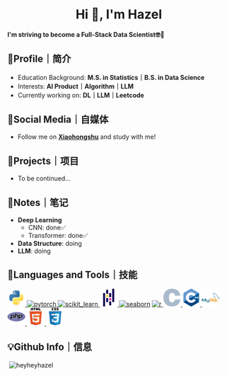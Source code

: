 <h1 align="center">Hi 👋, I'm Hazel</h1>
<h4 align="left">I'm striving to become a Full-Stack Data Scientist🤓💪</h4>

<h2 align="left">📍Profile｜简介</h2>

- Education Background: **M.S. in Statistics｜B.S. in Data Science**
- Interests: **AI Product｜Algorithm｜LLM**
- Currently working on: **DL｜LLM｜Leetcode**


<h2 align="left">📕Social Media｜自媒体</h2>

- Follow me on [**Xiaohongshu**](https://xhslink.com/m/9umC6D257rf) and study with me!

<h2 align="left">🎯Projects｜项目</h2>

- To be continued...


<h2 align="left">📝Notes｜笔记</h2>

- **Deep Learning**
  - CNN: done✅
  - Transformer: done✅
- **Data Structure**: doing
- **LLM**: doing


<h2 align="left">🔨Languages and Tools｜技能</h2>


<p align="left"> 
  <a href="https://www.python.org" target="_blank" rel="noreferrer"> <img src="https://raw.githubusercontent.com/devicons/devicon/master/icons/python/python-original.svg" alt="python" width="40" height="40"/> </a> 
  <a href="https://pytorch.org/" target="_blank" rel="noreferrer"> <img src="https://www.vectorlogo.zone/logos/pytorch/pytorch-icon.svg" alt="pytorch" width="40" height="40"/> </a> 
  <a href="https://scikit-learn.org/" target="_blank" rel="noreferrer"> <img src="https://upload.wikimedia.org/wikipedia/commons/0/05/Scikit_learn_logo_small.svg" alt="scikit_learn" width="40" height="40"/> </a> 
  <a href="https://pandas.pydata.org/" target="_blank" rel="noreferrer"> <img src="https://raw.githubusercontent.com/devicons/devicon/2ae2a900d2f041da66e950e4d48052658d850630/icons/pandas/pandas-original.svg" alt="pandas" width="40" height="40"/> </a> 
    <a href="https://seaborn.pydata.org/" target="_blank" rel="noreferrer"> <img src="https://seaborn.pydata.org/_images/logo-mark-lightbg.svg" alt="seaborn" width="40" height="40"/></a>
  <a href="https://www.r-project.org/" target="_blank" rel="noreferrer"> <img src="https://cdn.jsdelivr.net/gh/devicons/devicon/icons/r/r-original.svg" alt="r" width="40" height="40"/> </a>
  <a href="https://www.cprogramming.com/" target="_blank" rel="noreferrer"> <img src="https://raw.githubusercontent.com/devicons/devicon/master/icons/c/c-original.svg" alt="c" width="40" height="40"/> </a> 
  <a href="https://www.w3schools.com/cpp/" target="_blank" rel="noreferrer"> <img src="https://raw.githubusercontent.com/devicons/devicon/master/icons/cplusplus/cplusplus-original.svg" alt="cplusplus" width="40" height="40"/> </a> 
  <a href="https://www.mysql.com/" target="_blank" rel="noreferrer"> <img src="https://raw.githubusercontent.com/devicons/devicon/master/icons/mysql/mysql-original-wordmark.svg" alt="mysql" width="40" height="40"/> </a> 
  <a href="https://www.php.net" target="_blank" rel="noreferrer"> <img src="https://raw.githubusercontent.com/devicons/devicon/master/icons/php/php-original.svg" alt="php" width="40" height="40"/> </a> 
  <a href="https://www.w3.org/html/" target="_blank" rel="noreferrer"> <img src="https://raw.githubusercontent.com/devicons/devicon/master/icons/html5/html5-original-wordmark.svg" alt="html5" width="40" height="40"/> </a> 
  <a href="https://www.w3schools.com/css/" target="_blank" rel="noreferrer"> <img src="https://raw.githubusercontent.com/devicons/devicon/master/icons/css3/css3-original-wordmark.svg" alt="css3" width="40" height="40"/> </a> 
  
</p>

<h2 align="left">💡Github Info｜信息</h2>

<!-- <p><img align="left" src="https://github-readme-stats.vercel.app/api/top-langs?username=heyheyhazel&show_icons=true&locale=en&layout=compact" alt="heyheyhazel" /></p> -->

<p>&nbsp;<img align="center" src="https://github-readme-stats.vercel.app/api?username=heyheyhazel&show_icons=true&theme=highcontrast&locale=en" alt="heyheyhazel" /></p>
